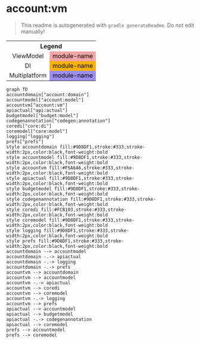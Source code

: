 # account:vm
> This readme is autogenerated with `gradle generateReadme`. Do not edit manually!
<table>
<tr><th colspan='2'>Legend</th></tr>
<tr><td style='text-align:center;'>ViewModel</td><td style='text-align:center; background-color:#F5A6A6; color:black'>module-name</td></tr>
<tr><td style='text-align:center;'>DI</td><td style='text-align:center; background-color:#FCB103; color:black'>module-name</td></tr>
<tr><td style='text-align:center;'>Multiplatform</td><td style='text-align:center; background-color:#9D8DF1; color:black'>module-name</td></tr>
</table>

```mermaid
graph TD
accountdomain["account:domain"]
accountmodel["account:model"]
accountvm["account:vm"]
apiactual["api:actual"]
budgetmodel["budget:model"]
codegenannotation["codegen:annotation"]
coredi["core:di"]
coremodel["core:model"]
logging["logging"]
prefs["prefs"]
style accountdomain fill:#9D8DF1,stroke:#333,stroke-width:2px,color:black,font-weight:bold
style accountmodel fill:#9D8DF1,stroke:#333,stroke-width:2px,color:black,font-weight:bold
style accountvm fill:#F5A6A6,stroke:#333,stroke-width:2px,color:black,font-weight:bold
style apiactual fill:#9D8DF1,stroke:#333,stroke-width:2px,color:black,font-weight:bold
style budgetmodel fill:#9D8DF1,stroke:#333,stroke-width:2px,color:black,font-weight:bold
style codegenannotation fill:#9D8DF1,stroke:#333,stroke-width:2px,color:black,font-weight:bold
style coredi fill:#FCB103,stroke:#333,stroke-width:2px,color:black,font-weight:bold
style coremodel fill:#9D8DF1,stroke:#333,stroke-width:2px,color:black,font-weight:bold
style logging fill:#9D8DF1,stroke:#333,stroke-width:2px,color:black,font-weight:bold
style prefs fill:#9D8DF1,stroke:#333,stroke-width:2px,color:black,font-weight:bold
accountdomain --> accountmodel
accountdomain -.-> apiactual
accountdomain -.-> logging
accountdomain -.-> prefs
accountvm --> accountdomain
accountvm --> accountmodel
accountvm -.-> apiactual
accountvm --> coredi
accountvm --> coremodel
accountvm -.-> logging
accountvm --> prefs
apiactual --> accountmodel
apiactual --> budgetmodel
apiactual -.-> codegenannotation
apiactual --> coremodel
prefs --> accountmodel
prefs --> coremodel
```
